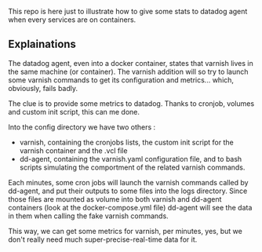 This repo is here just to illustrate how to give some stats to datadog agent when every services are on containers.

## Explainations

The datadog agent, even into a docker container, states that varnish lives in the same machine (or container). The varnish addition will so try to launch some varnish commands to get its configuration and metrics... which, obviously, fails badly.

The clue is to provide some metrics to datadog. Thanks to cronjob, volumes and custom init script, this can me done.

Into the config directory we have two others : 
* varnish, containing the cronjobs lists, the custom init script for the varnish container and the .vcl file
* dd-agent, containing the varnish.yaml configuration file, and to bash scripts simulating the comportment of the related varnish commands.

Each minutes, some cron jobs will launch the varnish commands called by dd-agent, and put their outputs to some files into the logs directory.
Since those files are mounted as volume into both varnish and dd-agent containers (look at the docker-compose.yml file) dd-agent will see the data in them when calling the fake varnish commands.

This way, we can get some metrics for varnish, per minutes, yes, but we don't really need much super-precise-real-time data for it.